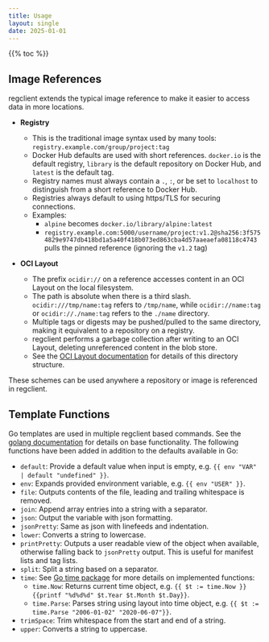 ```yaml
---
title: Usage
layout: single
date: 2025-01-01
---
```


{{% toc %}}

## Image References

regclient extends the typical image reference to make it easier to access data in more locations.

- **Registry**
  - This is the traditional image syntax used by many tools: `registry.example.com/group/project:tag`
  - Docker Hub defaults are used with short references. `docker.io` is the default registry, `library` is the default repository on Docker Hub, and `latest` is the default tag.
  - Registry names must always contain a `.`, `:`, or be set to `localhost` to distinguish from a short reference to Docker Hub.
  - Registries always default to using https/TLS for securing connections.
  - Examples:
    - `alpine` becomes `docker.io/library/alpine:latest`
    - `registry.example.com:5000/username/project:v1.2@sha256:3f5754829e9747db418bd1a5a40f418b073ed863cba4d57aaeaefa08118c4743` pulls the pinned reference (ignoring the `v1.2` tag)
  
- **OCI Layout**
  - The prefix `ocidir://` on a reference accesses content in an OCI Layout on the local filesystem.
  - The path is absolute when there is a third slash. `ocidir:///tmp/name:tag` refers to `/tmp/name`, while `ocidir://name:tag` or `ocidir://./name:tag` refers to the `./name` directory.
  - Multiple tags or digests may be pushed/pulled to the same directory, making it equivalent to a repository on a registry.
  - regclient performs a garbage collection after writing to an OCI Layout, deleting unreferenced content in the blob store.
  - See the [OCI Layout documentation](https://github.com/opencontainers/image-spec/blob/main/image-layout.md) for details of this directory structure.

These schemes can be used anywhere a repository or image is referenced in regclient.

## Template Functions

Go templates are used in multiple regclient based commands.
See the [golang documentation](https://golang.org/pkg/text/template/) for details on base functionality.
The following functions have been added in addition to the defaults available in Go:

- `default`:
  Provide a default value when input is empty, e.g. `{{ env "VAR" | default "undefined" }}`.
- `env`:
  Expands provided environment variable, e.g. `{{ env "USER" }}`.
- `file`:
  Outputs contents of the file, leading and trailing whitespace is removed.
- `join`:
  Append array entries into a string with a separator.
- `json`:
  Output the variable with json formatting.
- `jsonPretty`:
  Same as json with linefeeds and indentation.
- `lower`:
  Converts a string to lowercase.
- `printPretty`:
  Outputs a user readable view of the object when available, otherwise falling back to `jsonPretty` output.
  This is useful for manifest lists and tag lists.
- `split`:
  Split a string based on a separator.
- `time`:
  See [Go time package](https://pkg.go.dev/time) for more details on implemented functions:
  - `time.Now`:
    Returns current time object, e.g. `{{ $t := time.Now }}{{printf "%d%d%d" $t.Year $t.Month $t.Day}}`.
  - `time.Parse`:
    Parses string using layout into time object, e.g. `{{ $t := time.Parse "2006-01-02" "2020-06-07"}}`.
- `trimSpace`:
  Trim whitespace from the start and end of a string.
- `upper`:
  Converts a string to uppercase.
